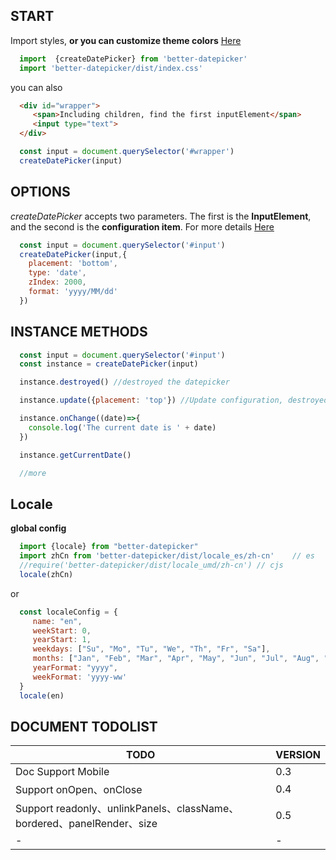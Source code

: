 <logo></logo>


<install-card-group></install-card-group>  

## START
 Import styles, **or you can customize theme colors** [Here](#/en/doc/theme)
```js
  import  {createDatePicker} from 'better-datepicker'
  import 'better-datepicker/dist/index.css'

```

you can also 

```html
  <div id="wrapper">
     <span>Including children, find the first inputElement</span>
     <input type="text">
  </div>
```
```js
  const input = document.querySelector('#wrapper')
  createDatePicker(input)
```


## OPTIONS
  *createDatePicker* accepts two parameters.
  The first is the **InputElement**, and the second is the **configuration item**. For more details [Here](#/en/doc/options)
```js
  const input = document.querySelector('#input')
  createDatePicker(input,{
    placement: 'bottom',
    type: 'date',
    zIndex: 2000,
    format: 'yyyy/MM/dd'
  })
```

## INSTANCE METHODS

```js
  const input = document.querySelector('#input')
  const instance = createDatePicker(input)

  instance.destroyed() //destroyed the datepicker

  instance.update({placement: 'top'}) //Update configuration, destroyed old datepicker

  instance.onChange((date)=>{
    console.log('The current date is ' + date)
  })

  instance.getCurrentDate()

  //more
```

##  Locale

**global config**

```js
  import {locale} from "better-datepicker"
  import zhCn from 'better-datepicker/dist/locale_es/zh-cn'    // es
  //require('better-datepicker/dist/locale_umd/zh-cn') // cjs
  locale(zhCn)
```

or
```js
  const localeConfig = {
     name: "en",
     weekStart: 0,
     yearStart: 1,
     weekdays: ["Su", "Mo", "Tu", "We", "Th", "Fr", "Sa"],
     months: ["Jan", "Feb", "Mar", "Apr", "May", "Jun", "Jul", "Aug", "Sep", "Oct", "Nov", "Dec"],
     yearFormat: "yyyy",
     weekFormat: 'yyyy-ww'
  }
  locale(en)
```



## DOCUMENT TODOLIST

| TODO     | VERSION   |
| ----------------- | -------------------------------- |
| Doc Support Mobile  |    0.3     |
| Support onOpen、onClose  |  0.4    |
| Support readonly、unlinkPanels、className、bordered、panelRender、size |  0.5    |
| -  |  -   |
